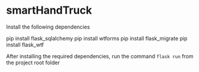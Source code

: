 # smartHandTruck

Install the following dependencies

pip install flask_sqlalchemy
pip install wtforms
pip install flask_migrate
pip install flask_wtf


After installing the required dependencies, run the command `flask run` from the project root folder
